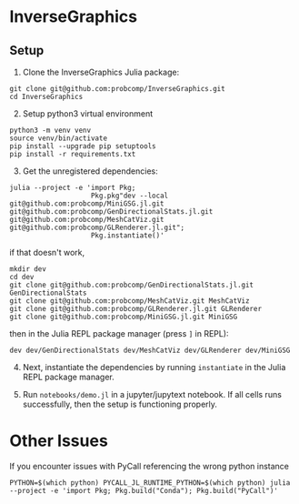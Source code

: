 # InverseGraphics

## Setup 

1. Clone the InverseGraphics Julia package:
```shell
git clone git@github.com:probcomp/InverseGraphics.git
cd InverseGraphics
```
2. Setup python3 virtual environment
```shell
python3 -m venv venv
source venv/bin/activate
pip install --upgrade pip setuptools
pip install -r requirements.txt
```

3. Get the unregistered dependencies:
```shell
julia --project -e 'import Pkg;
                    Pkg.pkg"dev --local git@github.com:probcomp/MiniGSG.jl.git git@github.com:probcomp/GenDirectionalStats.jl.git git@github.com:probcomp/MeshCatViz.git git@github.com:probcomp/GLRenderer.jl.git";
                    Pkg.instantiate()'
```

if that doesn't work,
```shell
mkdir dev
cd dev
git clone git@github.com:probcomp/GenDirectionalStats.jl.git GenDirectionalStats
git clone git@github.com:probcomp/MeshCatViz.git MeshCatViz
git clone git@github.com:probcomp/GLRenderer.jl.git GLRenderer
git clone git@github.com:probcomp/MiniGSG.jl.git MiniGSG
```
then in the Julia REPL package manager (press `]` in REPL):
```
dev dev/GenDirectionalStats dev/MeshCatViz dev/GLRenderer dev/MiniGSG
```

4. Next, instantiate the dependencies by running `instantiate` in the Julia REPL package manager.

5. Run `notebooks/demo.jl` in a jupyter/jupytext notebook. If all cells runs successfully, then the setup is functioning properly.

# Other Issues

If you encounter issues with PyCall referencing the wrong python instance
```shell
PYTHON=$(which python) PYCALL_JL_RUNTIME_PYTHON=$(which python) julia --project -e 'import Pkg; Pkg.build("Conda"); Pkg.build("PyCall")'
```

